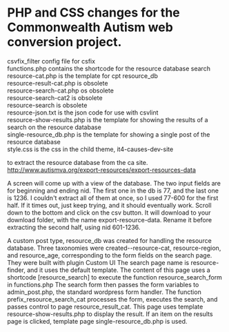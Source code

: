 <h1>PHP and CSS changes for the Commonwealth Autism web conversion project.</h1>
csvfix_filter config file for csfix<br>
functions.php contains the shortcode for the resource database search<br>
resource-cat.php is the template for cpt resource_db<br>
resource-result-cat.php is obsolete<br>
resource-search-cat.php os obsolete<br>
resource-search-cat2 is obsolete<br>
resource-search is obsolete<br>
resource-json.txt is the json code for use with csvlint<br>
resource-show-results.php is the template for showing the results of a search on the resource database<br>
single-resource_db.php is the template for showing a single post of the resource database<br>
style.css is the css in the child theme, it4-causes-dev-site

to extract the resource database from the ca site.
http://www.autismva.org/export-resources/export-resources-data

A screen will come up with a view of the database. The two input fields are for beginning and ending nid. The first one in the db is 77, and the last one is 1236. I couldn't extract all of them at once, so I used 77-600 for the first half. If it times out, just keep trying, and it should eventually work. Scroll down to the bottom and click on the csv button. It will download to your download folder, with the name export-resource-data. Rename it before extracting the second half, using nid 601-1236.

A custom post type, resource_db was created for handling the resource database. Three taxonomies were created--resource-cat, resource-region, and resource_age, corresponding to the form fields on the search page. They were built with plugin Custom UI
The search page name is resource-finder, and it uses the default template. The content of this page uses a shortcode
[resource_search]
to execute the function resource_search_form in functions.php
The search form then passes the form variables to admin_post.php, the standard wordpress form handler. The function prefix_resource_search_cat processes the form, executes the search, and passes control to page resource_result_cat. This page uses template resource-show-results.php to display the result.
If an item on the results page is clicked, template page single-resource_db.php is used.